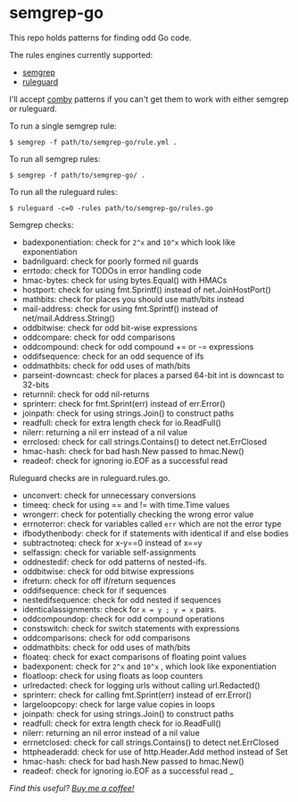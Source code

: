 semgrep-go
==========

This repo holds patterns for finding odd Go code.

The rules engines currently supported:

* [semgrep](https://semgrep.dev/)
* [ruleguard](https://github.com/quasilyte/go-ruleguard)

I'll accept [comby](https://comby.dev) patterns if you can't get them to work with either semgrep or ruleguard.

To run a single semgrep rule:

```
$ semgrep -f path/to/semgrep-go/rule.yml .
```

To run all semgrep rules:

```
$ semgrep -f path/to/semgrep-go/ .
```

To run all the ruleguard rules:

```
$ ruleguard -c=0 -rules path/to/semgrep-go/rules.go
```


Semgrep checks:
* badexponentiation: check for `2^x` and `10^x` which look like exponentiation
* badnilguard: check for poorly formed nil guards
* errtodo: check for TODOs in error handling code
* hmac-bytes: check for using bytes.Equal() with HMACs
* hostport: check for using fmt.Sprintf() instead of net.JoinHostPort()
* mathbits: check for places you should use math/bits instead
* mail-address: check for using fmt.Sprintf() instead of net/mail.Address.String()
* oddbitwise: check for odd bit-wise expressions
* oddcompare: check for odd comparisons
* oddcompound: check for odd compound += or -= expressions
* oddifsequence: check for an odd sequence of ifs
* oddmathbits: check for odd uses of math/bits
* parseint-downcast: check for places a parsed 64-bit int is downcast to 32-bits
* returnnil: check for odd nil-returns
* sprinterr: check for fmt.Sprint(err) instead of err.Error()
* joinpath: check for using strings.Join() to construct paths
* readfull: check for extra length check for io.ReadFull()
* nilerr: returning a nil err instead of a nil value
* errclosed: check for call strings.Contains() to detect net.ErrClosed
* hmac-hash: check for bad hash.New passed to hmac.New()
* readeof: check for ignoring io.EOF as a successful read

Ruleguard checks are in ruleguard.rules.go.
* unconvert: check for unnecessary conversions
* timeeq: check for using == and != with time.Time values
* wrongerr: check for potentially checking the wrong error value
* errnoterror: check for variables called `err` which are not the error type
* ifbodythenbody: check for if statements with identical if and else bodies
* subtractnoteq: check for x-y==0 instead of x==y
* selfassign: check for variable self-assignments
* oddnestedif: check for odd patterns of nested-ifs.
* oddbitwise: check for odd bitwise expressions
* ifreturn: check for off if/return sequences
* oddifsequence: check for if sequences
* nestedifsequence: check for odd nested if sequences
* identicalassignments:  check for `x = y ; y = x` pairs.
* oddcompoundop: check for odd compound operations
* constswitch: check for switch statements with expressions
* oddcomparisons: check for odd comparisons
* oddmathbits: check for odd uses of math/bits
* floateq: check for exact comparisons of floating point values
* badexponent: check for `2^x` and `10^x` , which look like exponentiation
* floatloop: check for using floats as loop counters
* urlredacted: check for logging urls without calling url.Redacted()
* sprinterr: check for calling fmt.Sprint(err) instead of err.Error()
* largeloopcopy: check for large value copies in loops
* joinpath: check for using strings.Join() to construct paths
* readfull: check for extra length check for io.ReadFull()
* nilerr: returning an nil error instead of a nil value
* errnetclosed: check for call strings.Contains() to detect net.ErrClosed
* httpheaderadd: check for use of http.Header.Add method instead of Set
* hmac-hash: check for bad hash.New passed to hmac.New()
* readeof: check for ignoring io.EOF as a successful read
_

*Find this useful? [Buy me a coffee!](https://www.buymeacoffee.com/dgryski)*
